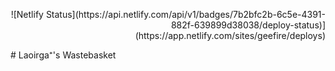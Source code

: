 <p style='text-align: right;'>
  ![Netlify Status](https://api.netlify.com/api/v1/badges/7b2bfc2b-6c5e-4391-882f-639899d38038/deploy-status)](https://app.netlify.com/sites/geefire/deploys)
</p>
# Laoirga⁺'s Wastebasket
